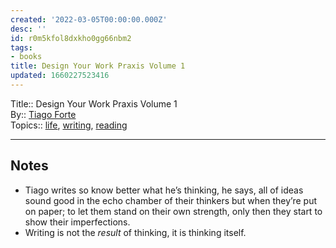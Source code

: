 ```yaml
---
created: '2022-03-05T00:00:00.000Z'
desc: ''
id: r0m5kfol8dxkho0gg66nbm2
tags:
- books
title: Design Your Work Praxis Volume 1
updated: 1660227523416
---
```

   
Title:: Design Your Work Praxis Volume 1   
By::  [Tiago Forte](/not_created.md)   
Topics:: [life](../../topics/life.md), [writing](../../topics/writing.md), [reading](../../topics/reading.md)   
   
   
---   
   
## Notes   
   
   
- Tiago writes so know better what he’s thinking, he says, all of ideas sound good in the echo chamber of their thinkers but when they’re put on paper; to let them stand on their own strength, only then they start to show their imperfections.   
- Writing is not the _result_ of thinking, it is thinking itself.